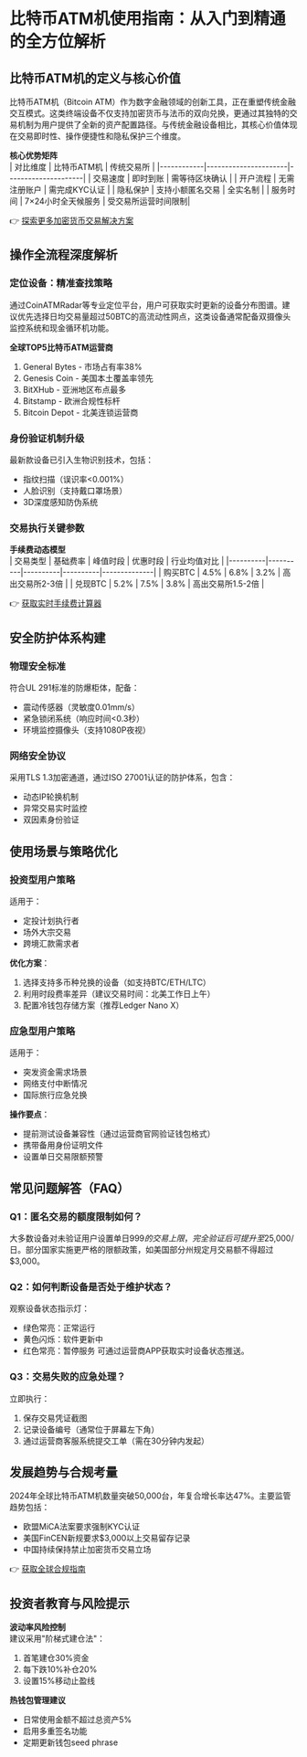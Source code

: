 # 比特币ATM机使用指南：从入门到精通的全方位解析

## 比特币ATM机的定义与核心价值
比特币ATM机（Bitcoin ATM）作为数字金融领域的创新工具，正在重塑传统金融交互模式。这类终端设备不仅支持加密货币与法币的双向兑换，更通过其独特的交易机制为用户提供了全新的资产配置路径。与传统金融设备相比，其核心价值体现在交易即时性、操作便捷性和隐私保护三个维度。

**核心优势矩阵**  
| 对比维度   | 比特币ATM机          | 传统交易所          |
|------------|----------------------|---------------------|
| 交易速度   | 即时到账             | 需等待区块确认      |
| 开户流程   | 无需注册账户         | 需完成KYC认证       |
| 隐私保护   | 支持小额匿名交易     | 全实名制            |
| 服务时间   | 7×24小时全天候服务   | 受交易所运营时间限制|

👉 [探索更多加密货币交易解决方案](https://bit.ly/okx_welcome)

## 操作全流程深度解析
### 定位设备：精准查找策略
通过CoinATMRadar等专业定位平台，用户可获取实时更新的设备分布图谱。建议优先选择日均交易量超过50BTC的高流动性网点，这类设备通常配备双摄像头监控系统和现金循环机功能。

**全球TOP5比特币ATM运营商**  
1. General Bytes - 市场占有率38%  
2. Genesis Coin - 美国本土覆盖率领先  
3. BitXHub - 亚洲地区布点最多  
4. Bitstamp - 欧洲合规性标杆  
5. Bitcoin Depot - 北美连锁运营商  

### 身份验证机制升级
最新款设备已引入生物识别技术，包括：
- 指纹扫描（误识率<0.001%）
- 人脸识别（支持戴口罩场景）
- 3D深度感知防伪系统

### 交易执行关键参数
**手续费动态模型**  
| 交易类型 | 基础费率 | 峰值时段 | 优惠时段 | 行业均值对比 |
|----------|----------|----------|----------|--------------|
| 购买BTC  | 4.5%     | 6.8%     | 3.2%     | 高出交易所2-3倍 |
| 兑现BTC  | 5.2%     | 7.5%     | 3.8%     | 高出交易所1.5-2倍 |

👉 [获取实时手续费计算器](https://bit.ly/okx_welcome)

## 安全防护体系构建
### 物理安全标准
符合UL 291标准的防爆柜体，配备：
- 震动传感器（灵敏度0.01mm/s）
- 紧急锁闭系统（响应时间<0.3秒）
- 环境监控摄像头（支持1080P夜视）

### 网络安全协议
采用TLS 1.3加密通道，通过ISO 27001认证的防护体系，包含：
- 动态IP轮换机制
- 异常交易实时监控
- 双因素身份验证

## 使用场景与策略优化
### 投资型用户策略
适用于：
- 定投计划执行者
- 场外大宗交易
- 跨境汇款需求者

**优化方案**：  
1. 选择支持多币种兑换的设备（如支持BTC/ETH/LTC）
2. 利用时段费率差异（建议交易时间：北美工作日上午）
3. 配置冷钱包存储方案（推荐Ledger Nano X）

### 应急型用户策略
适用于：
- 突发资金需求场景
- 网络支付中断情况
- 国际旅行应急兑换

**操作要点**：  
- 提前测试设备兼容性（通过运营商官网验证钱包格式）
- 携带备用身份证明文件
- 设置单日交易限额预警

## 常见问题解答（FAQ）
### Q1：匿名交易的额度限制如何？
大多数设备对未验证用户设置单日$999的交易上限，完全验证后可提升至$25,000/日。部分国家实施更严格的限额政策，如美国部分州规定月交易额不得超过$3,000。

### Q2：如何判断设备是否处于维护状态？
观察设备状态指示灯：
- 绿色常亮：正常运行
- 黄色闪烁：软件更新中
- 红色常亮：暂停服务
可通过运营商APP获取实时设备状态推送。

### Q3：交易失败的应急处理？
立即执行：
1. 保存交易凭证截图
2. 记录设备编号（通常位于屏幕左下角）
3. 通过运营商客服系统提交工单（需在30分钟内发起）

## 发展趋势与合规考量
2024年全球比特币ATM机数量突破50,000台，年复合增长率达47%。主要监管趋势包括：
- 欧盟MiCA法案要求强制KYC认证
- 美国FinCEN新规要求$3,000以上交易留存记录
- 中国持续保持禁止加密货币交易立场

👉 [获取全球合规指南](https://bit.ly/okx_welcome)

## 投资者教育与风险提示
**波动率风险控制**  
建议采用"阶梯式建仓法"：
1. 首笔建仓30%资金
2. 每下跌10%补仓20%
3. 设置15%移动止盈线

**热钱包管理建议**  
- 日常使用金额不超过总资产5%
- 启用多重签名功能
- 定期更新钱包seed phrase
